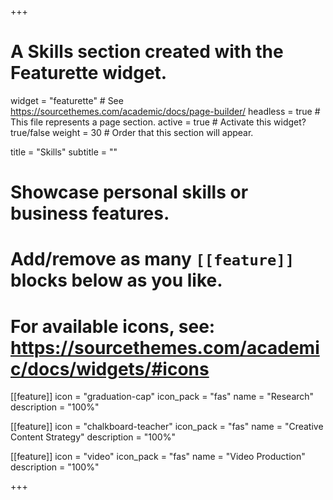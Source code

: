 +++
# A Skills section created with the Featurette widget.
widget = "featurette"  # See https://sourcethemes.com/academic/docs/page-builder/
headless = true  # This file represents a page section.
active = true  # Activate this widget? true/false
weight = 30  # Order that this section will appear.

title = "Skills"
subtitle = ""

# Showcase personal skills or business features.
#
# Add/remove as many `[[feature]]` blocks below as you like.
#
# For available icons, see: https://sourcethemes.com/academic/docs/widgets/#icons

[[feature]]
  icon = "graduation-cap"
  icon_pack = "fas"
  name = "Research"
  description = "100%"

[[feature]]
  icon = "chalkboard-teacher"
  icon_pack = "fas"
  name = "Creative Content Strategy"
  description = "100%"  

[[feature]]
  icon = "video"
  icon_pack = "fas"
  name = "Video Production"
  description = "100%"

+++
